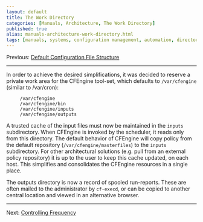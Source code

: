 ```yaml
---
layout: default
title: The Work Directory
categories: [Manuals, Architecture, The Work Directory]
published: true
alias: manuals-architecture-work-directory.html
tags: [manuals, systems, configuration management, automation, directory, work directory]
---
```


Previous: [Default Configuration File Structure](manuals-architecture-configuration-file-structure.html)

****

In order to achieve the desired simplifications, it was decided to
reserve a private work area for the CFEngine tool-set, which defaults
to `/var/cfengine` (similar to /var/cron):

         /var/cfengine
         /var/cfengine/bin
         /var/cfengine/inputs
         /var/cfengine/outputs

A trusted cache of the input files must now be maintained in the
`inputs` subdirectory. When CFEngine is invoked by the scheduler, it
reads only from this directory. The default behavior of CFEngine will
copy policy from the default repository (`/var/cfengine/masterfiles`)
to the `inputs` subdirectory. For other architectural solutions (e.g.
pull from an external policy repository) it is up to the user to keep this
cache updated, on each host. This simplifies and consolidates the
CFEngine resources in a single place.

The outputs directory is now a record of spooled run-reports. These
are often mailed to the administrator by `cf-execd`, or can be
copied to another central location and viewed in an alternative
browser.

****

Next: [Controlling Frequency](manuals-architecture-controlling-frequency.html)
